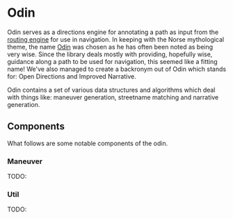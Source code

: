 # Odin

Odin serves as a directions engine for annotating a path as input from the [routing engine](https://github.com/valhalla/thor) for use in navigation. In keeping with the Norse mythological theme, the name [Odin](http://en.wikipedia.org/wiki/Odin) was chosen as he has often been noted as being very wise. Since the library deals mostly with providing, hopefully wise, guidance along a path to be used for navigation, this seemed like a fitting name! We've also managed to create a backronym out of Odin which stands for: Open Directions and Improved Narrative.

Odin contains a set of various data structures and algorithms which deal with things like: maneuver generation, streetname matching and narrative generation.

## Components ##

What follows are some notable components of the odin.

### Maneuver ###

TODO:

### Util ###

TODO:
